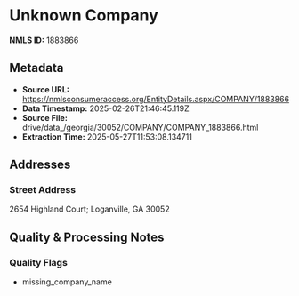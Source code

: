 # Unknown Company

**NMLS ID:** 1883866

## Metadata
- **Source URL:** https://nmlsconsumeraccess.org/EntityDetails.aspx/COMPANY/1883866
- **Data Timestamp:** 2025-02-26T21:46:45.119Z
- **Source File:** drive/data_/georgia/30052/COMPANY/COMPANY_1883866.html
- **Extraction Time:** 2025-05-27T11:53:08.134711

## Addresses
### Street Address
2654 Highland Court; Loganville, GA 30052

## Quality & Processing Notes
### Quality Flags
- missing_company_name
